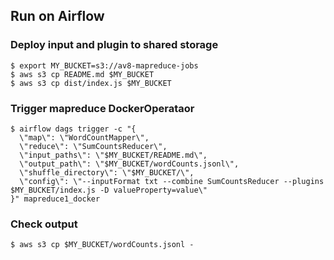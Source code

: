 ## Run on Airflow

### Deploy input and plugin to shared storage

```
$ export MY_BUCKET=s3://av8-mapreduce-jobs
$ aws s3 cp README.md $MY_BUCKET
$ aws s3 cp dist/index.js $MY_BUCKET
```

### Trigger mapreduce DockerOperataor

```console
$ airflow dags trigger -c "{
  \"map\": \"WordCountMapper\",
  \"reduce\": \"SumCountsReducer\",
  \"input_paths\": \"$MY_BUCKET/README.md\",
  \"output_path\": \"$MY_BUCKET/wordCounts.jsonl\",
  \"shuffle_directory\": \"$MY_BUCKET/\",
  \"config\": \"--inputFormat txt --combine SumCountsReducer --plugins $MY_BUCKET/index.js -D valueProperty=value\"
}" mapreduce1_docker 
```

### Check output

```console
$ aws s3 cp $MY_BUCKET/wordCounts.jsonl -
```
